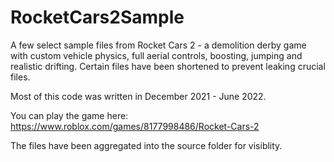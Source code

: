 # RocketCars2Sample
A few select sample files from Rocket Cars 2 - a demolition derby game with custom vehicle physics, full aerial controls, boosting, jumping and realistic drifting. Certain files have been shortened to prevent leaking crucial files.

Most of this code was written in December 2021 - June 2022.

You can play the game here: https://www.roblox.com/games/8177998486/Rocket-Cars-2

The files have been aggregated into the source folder for visiblity.
